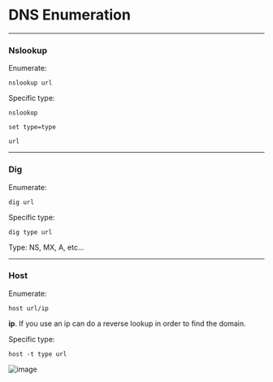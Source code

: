 # DNS Enumeration

--------------------------

### Nslookup

Enumerate:

````
nslookup url
````

Specific type:

````
nslookop
````
````
set type=type
````
````
url
````

--------------------------
### Dig

Enumerate:

````
dig url
````

Specific type:

````
dig type url
````

Type: NS, MX, A, etc...

-----------------------
### Host

Enumerate:

````
host url/ip
````
**ip**. If you use an ip can do a reverse lookup in order to find the domain.


Specific type:

````
host -t type url
````

![image](https://github.com/ELRame/HackingTools/assets/82544416/a90dfdf3-2260-4de5-8e13-979ce75167da)

